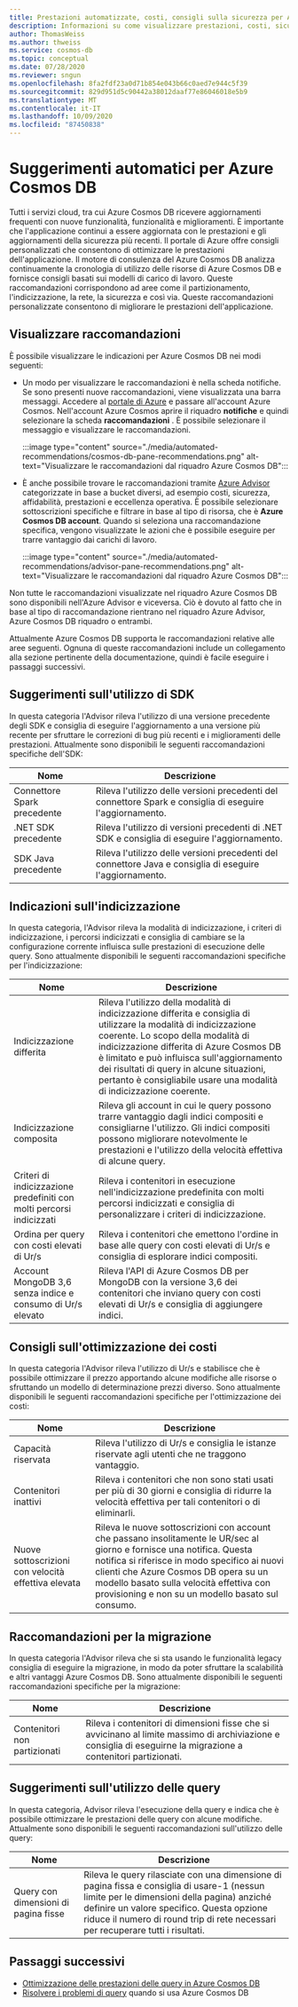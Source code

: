 ```yaml
---
title: Prestazioni automatizzate, costi, consigli sulla sicurezza per Azure Cosmos DB
description: Informazioni su come visualizzare prestazioni, costi, sicurezza e altre raccomandazioni personalizzate per Azure Cosmos DB in base ai modelli di carico di lavoro.
author: ThomasWeiss
ms.author: thweiss
ms.service: cosmos-db
ms.topic: conceptual
ms.date: 07/28/2020
ms.reviewer: sngun
ms.openlocfilehash: 8fa2fdf23a0d71b854e043b66c0aed7e944c5f39
ms.sourcegitcommit: 829d951d5c90442a38012daaf77e86046018e5b9
ms.translationtype: MT
ms.contentlocale: it-IT
ms.lasthandoff: 10/09/2020
ms.locfileid: "87450838"
---
```

# <a name="automated-recommendations-for-azure-cosmos-db"></a>Suggerimenti automatici per Azure Cosmos DB

Tutti i servizi cloud, tra cui Azure Cosmos DB ricevere aggiornamenti frequenti con nuove funzionalità, funzionalità e miglioramenti. È importante che l'applicazione continui a essere aggiornata con le prestazioni e gli aggiornamenti della sicurezza più recenti. Il portale di Azure offre consigli personalizzati che consentono di ottimizzare le prestazioni dell'applicazione. Il motore di consulenza del Azure Cosmos DB analizza continuamente la cronologia di utilizzo delle risorse di Azure Cosmos DB e fornisce consigli basati sui modelli di carico di lavoro. Queste raccomandazioni corrispondono ad aree come il partizionamento, l'indicizzazione, la rete, la sicurezza e così via. Queste raccomandazioni personalizzate consentono di migliorare le prestazioni dell'applicazione.

## <a name="view-recommendations"></a>Visualizzare raccomandazioni

È possibile visualizzare le indicazioni per Azure Cosmos DB nei modi seguenti:

- Un modo per visualizzare le raccomandazioni è nella scheda notifiche. Se sono presenti nuove raccomandazioni, viene visualizzata una barra messaggi. Accedere al [portale di Azure](https://portal.azure.com) e passare all'account Azure Cosmos. Nell'account Azure Cosmos aprire il riquadro **notifiche** e quindi selezionare la scheda **raccomandazioni** . È possibile selezionare il messaggio e visualizzare le raccomandazioni.  

   :::image type="content" source="./media/automated-recommendations/cosmos-db-pane-recommendations.png" alt-text="Visualizzare le raccomandazioni dal riquadro Azure Cosmos DB":::

- È anche possibile trovare le raccomandazioni tramite [Azure Advisor](../advisor/advisor-overview.md) categorizzate in base a bucket diversi, ad esempio costi, sicurezza, affidabilità, prestazioni e eccellenza operativa. È possibile selezionare sottoscrizioni specifiche e filtrare in base al tipo di risorsa, che è **Azure Cosmos DB account**.  Quando si seleziona una raccomandazione specifica, vengono visualizzate le azioni che è possibile eseguire per trarre vantaggio dai carichi di lavoro.

   :::image type="content" source="./media/automated-recommendations/advisor-pane-recommendations.png" alt-text="Visualizzare le raccomandazioni dal riquadro Azure Cosmos DB":::

Non tutte le raccomandazioni visualizzate nel riquadro Azure Cosmos DB sono disponibili nell'Azure Advisor e viceversa. Ciò è dovuto al fatto che in base al tipo di raccomandazione rientrano nel riquadro Azure Advisor, Azure Cosmos DB riquadro o entrambi.

Attualmente Azure Cosmos DB supporta le raccomandazioni relative alle aree seguenti. Ognuna di queste raccomandazioni include un collegamento alla sezione pertinente della documentazione, quindi è facile eseguire i passaggi successivi.

## <a name="sdk-usage-recommendations"></a>Suggerimenti sull'utilizzo di SDK

In questa categoria l'Advisor rileva l'utilizzo di una versione precedente degli SDK e consiglia di eseguire l'aggiornamento a una versione più recente per sfruttare le correzioni di bug più recenti e i miglioramenti delle prestazioni. Attualmente sono disponibili le seguenti raccomandazioni specifiche dell'SDK:

|Nome  |Descrizione  |
|---------|---------|
| Connettore Spark precedente | Rileva l'utilizzo delle versioni precedenti del connettore Spark e consiglia di eseguire l'aggiornamento. |
| .NET SDK precedente | Rileva l'utilizzo di versioni precedenti di .NET SDK e consiglia di eseguire l'aggiornamento. |
| SDK Java precedente | Rileva l'utilizzo delle versioni precedenti del connettore Java e consiglia di eseguire l'aggiornamento. |

## <a name="indexing-recommendations"></a>Indicazioni sull'indicizzazione

In questa categoria, l'Advisor rileva la modalità di indicizzazione, i criteri di indicizzazione, i percorsi indicizzati e consiglia di cambiare se la configurazione corrente influisca sulle prestazioni di esecuzione delle query. Sono attualmente disponibili le seguenti raccomandazioni specifiche per l'indicizzazione:

|Nome  |Descrizione  |
|---------|---------|
| Indicizzazione differita | Rileva l'utilizzo della modalità di indicizzazione differita e consiglia di utilizzare la modalità di indicizzazione coerente. Lo scopo della modalità di indicizzazione differita di Azure Cosmos DB è limitato e può influisca sull'aggiornamento dei risultati di query in alcune situazioni, pertanto è consigliabile usare una modalità di indicizzazione coerente. |
| Indicizzazione composita| Rileva gli account in cui le query possono trarre vantaggio dagli indici compositi e consigliarne l'utilizzo. Gli indici compositi possono migliorare notevolmente le prestazioni e l'utilizzo della velocità effettiva di alcune query.|
| Criteri di indicizzazione predefiniti con molti percorsi indicizzati | Rileva i contenitori in esecuzione nell'indicizzazione predefinita con molti percorsi indicizzati e consiglia di personalizzare i criteri di indicizzazione.|
| Ordina per query con costi elevati di Ur/s| Rileva i contenitori che emettono l'ordine in base alle query con costi elevati di Ur/s e consiglia di esplorare indici compositi.|
| Account MongoDB 3,6 senza indice e consumo di Ur/s elevato| Rileva l'API di Azure Cosmos DB per MongoDB con la versione 3,6 dei contenitori che inviano query con costi elevati di Ur/s e consiglia di aggiungere indici.|

## <a name="cost-optimization-recommendations"></a>Consigli sull'ottimizzazione dei costi

In questa categoria l'Advisor rileva l'utilizzo di Ur/s e stabilisce che è possibile ottimizzare il prezzo apportando alcune modifiche alle risorse o sfruttando un modello di determinazione prezzi diverso. Sono attualmente disponibili le seguenti raccomandazioni specifiche per l'ottimizzazione dei costi:

|Nome  |Descrizione  |
|---------|---------|
| Capacità riservata | Rileva l'utilizzo di Ur/s e consiglia le istanze riservate agli utenti che ne traggono vantaggio. |
| Contenitori inattivi | Rileva i contenitori che non sono stati usati per più di 30 giorni e consiglia di ridurre la velocità effettiva per tali contenitori o di eliminarli.|
| Nuove sottoscrizioni con velocità effettiva elevata | Rileva le nuove sottoscrizioni con account che passano insolitamente le UR/sec al giorno e fornisce una notifica. Questa notifica si riferisce in modo specifico ai nuovi clienti che Azure Cosmos DB opera su un modello basato sulla velocità effettiva con provisioning e non su un modello basato sul consumo. |

## <a name="migration-recommendations"></a>Raccomandazioni per la migrazione

In questa categoria l'Advisor rileva che si sta usando le funzionalità legacy consiglia di eseguire la migrazione, in modo da poter sfruttare la scalabilità e altri vantaggi Azure Cosmos DB. Sono attualmente disponibili le seguenti raccomandazioni specifiche per la migrazione:

|Nome  |Descrizione  |
|---------|---------|
| Contenitori non partizionati | Rileva i contenitori di dimensioni fisse che si avvicinano al limite massimo di archiviazione e consiglia di eseguirne la migrazione a contenitori partizionati.|

## <a name="query-usage-recommendations"></a>Suggerimenti sull'utilizzo delle query

In questa categoria, Advisor rileva l'esecuzione della query e indica che è possibile ottimizzare le prestazioni delle query con alcune modifiche. Attualmente sono disponibili le seguenti raccomandazioni sull'utilizzo delle query:

|Nome  |Descrizione  |
|---------|---------|
| Query con dimensioni di pagina fisse | Rileva le query rilasciate con una dimensione di pagina fissa e consiglia di usare-1 (nessun limite per le dimensioni della pagina) anziché definire un valore specifico. Questa opzione riduce il numero di round trip di rete necessari per recuperare tutti i risultati. |

## <a name="next-steps"></a>Passaggi successivi

* [Ottimizzazione delle prestazioni delle query in Azure Cosmos DB](sql-api-query-metrics.md)
* [Risolvere i problemi di query](troubleshoot-query-performance.md) quando si usa Azure Cosmos DB
